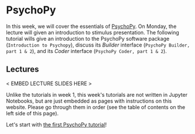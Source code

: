 # PsychoPy
In this week, we will cover the essentials of [PsychoPy](https://www.psychopy.org/). On Monday, the lecture will given an introduction to stimulus presentation. The following tutorial wills give an introduction to the PsychoPy software package (`Introduction to Psychopy`), discuss its *Builder* interface (`PsychoPy Builder, part 1 & 2`), and its *Coder* interface (`PsychoPy Coder, part 1 & 2`).

## Lectures
< EMBED LECTURE SLIDES HERE >

Unlike the tutorials in week 1, this week's tutorials are not written in Jupyter Notebooks, but are just embedded as pages with instructions on this website. Please go through them in order (see the table of contents on the left side of this page).

Let's start with [the first PsychoPy tutorial](intro_psychopy.md)!